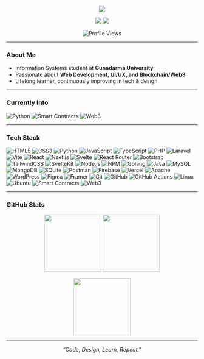 <!-- Animated Typing Title -->
<p align="center">
  <img src="https://readme-typing-svg.demolab.com?font=Fira+Code&weight=700&size=20&pause=1000&color=FFD700&center=true&vCenter=true&width=500&lines=Welcome+To+My+GitHub;I+Build+%26+Design+Digital+Solutions" />
</p>

<p align="center">
  <a href="https://instagram.com/kupzed">
    <img src="https://img.shields.io/badge/Instagran-@kupzed-red?logo=instagram&logoColor=white" />
  </a>
  <a href="https://www.linkedin.com/in/riza-fahdan-syahda/">
    <img src="https://img.shields.io/badge/LinkedIn-Riza%20Fahdan%20Syahda-blue?logo=linkedin&logoColor=white" />
  </a>
</p>

<p align="center">
  <img src="https://komarev.com/ghpvc/?username=kupzed&color=brightgreen" alt="Profile Views">
</p>

---

### About Me

- Information Systems student at **Gunadarma University**
- Passionate about **Web Development, UI/UX, and Blockchain/Web3**
- Lifelong learner, continuously improving in tech & design

---

### Currently Into

![Python](https://img.shields.io/badge/-Python-black?style=flat-square&logo=python)
![Smart Contracts](https://img.shields.io/badge/-Smart%20Contracts-black?style=flat-square&logo=solidity)
![Web3](https://img.shields.io/badge/-Web3-black?style=flat-square&logo=web3dotjs)

---

### Tech Stack

![HTML5](https://img.shields.io/badge/-HTML5-black?style=flat-square&logo=html5)
![CSS3](https://img.shields.io/badge/-CSS3-black?style=flat-square&logo=css)
![Python](https://img.shields.io/badge/-Python-black?style=flat-square&logo=python)
![JavaScript](https://img.shields.io/badge/-JavaScript-black?style=flat-square&logo=javascript)
![TypeScript](https://img.shields.io/badge/-TypeScript-black?style=flat-square&logo=typescript)
![PHP](https://img.shields.io/badge/-PHP-black?style=flat-square&logo=php)
![Laravel](https://img.shields.io/badge/-Laravel-black?style=flat-square&logo=laravel)
![Vite](https://img.shields.io/badge/-Vite-black?style=flat-square&logo=vite)
![React](https://img.shields.io/badge/-React-black?style=flat-square&logo=react)
![Next.js](https://img.shields.io/badge/-Next.js-black?style=flat-square&logo=next.js)
![Svelte](https://img.shields.io/badge/-Svelte-black?style=flat-square&logo=svelte)
![React Router](https://img.shields.io/badge/-React%20Router-black?style=flat-square&logo=react-router)
![Bootstrap](https://img.shields.io/badge/-Bootstrap-black?style=flat-square&logo=bootstrap)
![TailwindCSS](https://img.shields.io/badge/-TailwindCSS-black?style=flat-square&logo=tailwindcss)
![SvelteKit](https://img.shields.io/badge/-SvelteKit-black?style=flat-square&logo=svelte)
![Node.js](https://img.shields.io/badge/-Node.js-black?style=flat-square&logo=node.js)
![NPM](https://img.shields.io/badge/-NPM-black?style=flat-square&logo=npm)
![Golang](https://img.shields.io/badge/-Golang-black?style=flat-square&logo=go)
![Java](https://img.shields.io/badge/-Java-black?style=flat-square&logo=openjdk)
![MySQL](https://img.shields.io/badge/-MySQL-black?style=flat-square&logo=mysql)
![MongoDB](https://img.shields.io/badge/-MongoDB-black?style=flat-square&logo=mongodb)
![SQLite](https://img.shields.io/badge/-SQLite-black?style=flat-square&logo=sqlite)
![Postman](https://img.shields.io/badge/-Postman-black?style=flat-square&logo=postman)
![Firebase](https://img.shields.io/badge/-Firebase-black?style=flat-square&logo=firebase)
![Vercel](https://img.shields.io/badge/-Vercel-black?style=flat-square&logo=vercel)
![Apache](https://img.shields.io/badge/-Apache-black?style=flat-square&logo=apache)
![WordPress](https://img.shields.io/badge/-WordPress-black?style=flat-square&logo=wordpress)
![Figma](https://img.shields.io/badge/-Figma-black?style=flat-square&logo=figma)
![Framer](https://img.shields.io/badge/-Framer-black?style=flat-square&logo=framer)
![Git](https://img.shields.io/badge/-Git-black?style=flat-square&logo=git)
![GitHub](https://img.shields.io/badge/-GitHub-black?style=flat-square&logo=github)
![GitHub Actions](https://img.shields.io/badge/-GitHub%20Actions-black?style=flat-square&logo=githubactions)
![Linux](https://img.shields.io/badge/-Linux-black?style=flat-square&logo=linux)
![Ubuntu](https://img.shields.io/badge/-Ubuntu-black?style=flat-square&logo=ubuntu)
![Smart Contracts](https://img.shields.io/badge/-Smart%20Contracts-black?style=flat-square&logo=solidity)
![Web3](https://img.shields.io/badge/-Web3-black?style=flat-square&logo=web3dotjs)

---

### GitHub Stats

<p align="center">
  <img src="https://github-readme-stats.vercel.app/api?username=kupzed&show_icons=true&theme=radical" height="150"/>
  <img src="https://github-readme-stats.vercel.app/api/top-langs/?username=kupzed&layout=compact&theme=radical" height="150"/>
</p>

<p align="center">
  <img src="https://github-readme-streak-stats.herokuapp.com/?user=kupzed&theme=radical" height="150"/>
</p>

---

<p align="center"><i>"Code, Design, Learn, Repeat."</i></p>
